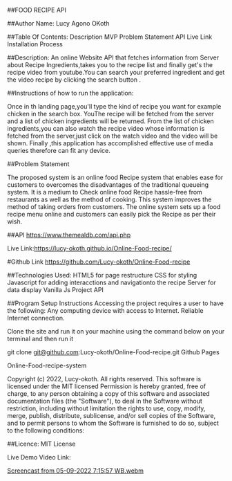 ##FOOD RECIPE API

##Author Name:
 Lucy Agono OKoth

##Table Of Contents:
 Description 
 MVP 
 Problem Statement
  API
   Live Link 
  Installation Process

##Description:
 An online Website API that fetches information from Server about Recipe Ingredients,takes you to the recipe list and finally get's the recipe video from youtube.You can search your preferred ingredient and get the video recipe by clicking the search button .

 ##Instructions of how to run the application:

Once in th landing page,you'll type the kind of recipe you want for example chicken in the search box. YouThe recipe will be fetched from the server and a  list of chicken ingredients will be returned. From the list of chicken ingredients,you can also watch the recipe video whose information is fetched from the server,just click on the watch video and the video will be shown.
Finally ,this application has accomplished effective use of media queries therefore can fit any device.

##Problem Statement 

The proposed system is an online food Recipe system that enables ease for customers to overcomes the disadvantages of the traditional queueing system. It is a medium to Check online food Recipe hassle-free from restaurants as well as the method of cooking. This system improves the method of taking orders from customers. The online system sets up a food recipe menu online and customers can easily pick the Recipe as per their wish.

##API https://www.themealdb.com/api.php

Live Link:https://lucy-okoth.github.io/Online-Food-recipe/

#Github Link https://github.com/Lucy-okoth/Online-Food-recipe

##Technologies Used: 
HTML5 for page restructure
 CSS for styling 
 Javascript for adding interacctions and navigationto the recipe Server for data display Vanilla Js Project API

##Program Setup Instructions Accessing the project requires a user to have the following: Any computing device with access to Internet. Reliable Internet connection.

Clone the site and run it on your machine using the command below on your terminal and then run it

git clone git@github.com:Lucy-okoth/Online-Food-recipe.git Github Pages

Online-Food-recipe-system

Copyright (c) 2022, Lucy-okoth. All rights reserved. This software is licensed under the MIT licensed Permission is hereby granted, free of charge, to any person obtaining a copy of this software and associated documentation files (the "Software"), to deal in the Software without restriction, including without limitation the rights to use, copy, modify, merge, publish, distribute, sublicense, and/or sell copies of the Software, and to permit persons to whom the Software is furnished to do so, subject to the following conditions:

##Licence: MIT License


Live Demo Video Link:

[Screencast from 05-09-2022  7:15:57 WB.webm](https://user-images.githubusercontent.com/108528356/188488256-85caa9b7-fa6b-45d7-8798-b2dce0725aea.webm)
